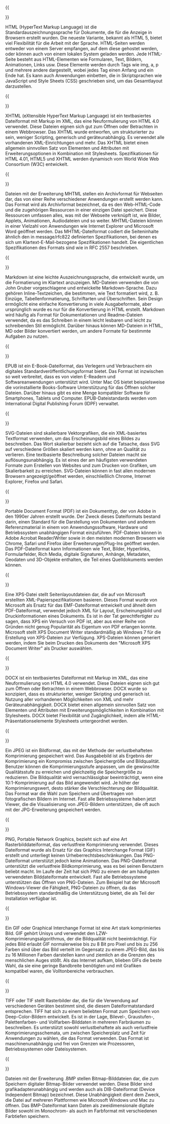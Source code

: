 ﻿---
translation: true
deploy: false
---

{{<section HTML>}}

HTML (HyperText Markup Language) ist die Standardauszeichnungssprache für Dokumente, die für die Anzeige in Browsern erstellt wurden. Die neueste Variante, bekannt als HTML 5, bietet viel Flexibilität für die Arbeit mit der Sprache. HTML-Seiten werden entweder von einem Server empfangen, auf dem diese gehostet werden, oder können auch von einem lokalen System geladen werden. Jede HTML-Seite besteht aus HTML-Elementen wie Formularen, Text, Bildern, Animationen, Links usw. Diese Elemente werden durch Tags wie img, a, p und mehrere andere dargestellt, wobei jedes Tag einen Anfang und ein Ende hat. Es kann auch Anwendungen einbetten, die in Skriptsprachen wie JavaScript und Style Sheets (CSS) geschrieben sind, um das Gesamtlayout darzustellen.


{{<section XHTML>}}

XHTML (eXtensible HyperText Markup Language) ist ein textbasiertes Dateiformat mit Markup im XML, das eine Neuformulierung von HTML 4.0 verwendet. Diese Dateien eignen sich gut zum Öffnen oder Betrachten in einem Webbrowser. Das XHTML wurde entworfen, um strukturierter zu sein, weniger Scripting, generisch und geräteunabhängig. Es verwendet alle vorhandenen XML-Einrichtungen und mehr. Das XHTML bietet einen allgemein sinnvollen Satz von Elementen und Attributen mit Erweiterungsoptionen in Kombination mit Stylesheets. Spezifikationen für HTML 4.01, HTML5 und XHTML werden dynamisch vom World Wide Web Consortium (W3C) entwickelt.

{{<section MHTML>}}

Dateien mit der Erweiterung MHTML stellen ein Archivformat für Webseiten dar, das von einer Reihe verschiedener Anwendungen erstellt werden kann. Das Format wird als Archivformat bezeichnet, da es den Web-HTML-Code und die zugehörigen Ressourcen in einer einzigen Datei speichert. Diese Ressourcen umfassen alles, was mit der Webseite verknüpft ist, wie Bilder, Applets, Animationen, Audiodateien und so weiter. MHTML-Dateien können in einer Vielzahl von Anwendungen wie Internet Explorer und Microsoft Word geöffnet werden. Das MHTML-Dateiformat codiert die Seiteninhalte ähnlich den in message/rfc822 definierten Spezifikationen, bei denen es sich um Klartext-E-Mail-bezogene Spezifikationen handelt. Die eigentlichen Spezifikationen des Formats sind wie in RFC 2557 beschrieben.

{{<section MD>}}

Markdown ist eine leichte Auszeichnungssprache, die entwickelt wurde, um die Formatierung im Klartext anzuzeigen. MD-Dateien verwenden die von John Gruber vorgeschlagene und entwickelte Markdown-Sprache. Dazu gehören Inline-Textzeichen, die bestimmen, wie Text formatiert wird, z. B. Einzüge, Tabellenformatierung, Schriftarten und Überschriften. Sein Design ermöglicht eine einfache Konvertierung in viele Ausgabeformate, aber ursprünglich wurde es nur für die Konvertierung in HTML erstellt. Markdown wird häufig als Format für Dokumentationen und Readme-Dateien verwendet, da es das Schreiben in einem leicht lesbaren und leicht zu schreibenden Stil ermöglicht. Darüber hinaus können MD-Dateien in HTML, MD oder Bilder konvertiert werden, um andere Formate für bestimmte Aufgaben zu nutzen.

{{<section EPUB>}}

EPUB ist ein E-Book-Dateiformat, das Verlegern und Verbrauchern ein digitales Standardveröffentlichungsformat bietet. Das Format ist inzwischen so weit verbreitet, dass es von vielen E-Readern und Softwareanwendungen unterstützt wird. Unter Mac OS bietet beispielsweise die vorinstallierte Books-Software Unterstützung für das Öffnen solcher Dateien. Darüber hinaus gibt es eine Menge kompatibler Software für Smartphones, Tablets und Computer. EPUB-Dateistandards werden vom International Digital Publishing Forum (IDPF) verwaltet.

{{<section SVG>}}

SVG-Dateien sind skalierbare Vektorgrafiken, die ein XML-basiertes Textformat verwenden, um das Erscheinungsbild eines Bildes zu beschreiben. Das Wort skalierbar bezieht sich auf die Tatsache, dass SVG auf verschiedene Größen skaliert werden kann, ohne an Qualität zu verlieren. Eine textbasierte Beschreibung solcher Dateien macht sie auflösungsunabhängig. Es ist eines der am häufigsten verwendeten Formate zum Erstellen von Websites und zum Drucken von Grafiken, um Skalierbarkeit zu erreichen. SVG-Dateien können in fast allen modernen Browsern angezeigt/geöffnet werden, einschließlich Chrome, Internet Explorer, Firefox und Safari.

{{<section PDF>}}

Portable Document Format (PDF) ist ein Dokumenttyp, der von Adobe in den 1990er Jahren erstellt wurde. Der Zweck dieses Dateiformats bestand darin, einen Standard für die Darstellung von Dokumenten und anderem Referenzmaterial in einem von Anwendungssoftware, Hardware und Betriebssystem unabhängigen Format einzuführen. PDF-Dateien können in Adobe Acrobat Reader/Writer sowie in den meisten modernen Browsern wie Chrome, Safari und Firefox über Erweiterungen/Plug-Ins geöffnet werden. Das PDF-Dateiformat kann Informationen wie Text, Bilder, Hyperlinks, Formularfelder, Rich Media, digitale Signaturen, Anhänge, Metadaten, Geodaten und 3D-Objekte enthalten, die Teil eines Quelldokuments werden können.

{{<section XPS>}}

Eine XPS-Datei stellt Seitenlayoutdateien dar, die auf von Microsoft erstellten XML-Papierspezifikationen basieren. Dieses Format wurde von Microsoft als Ersatz für das EMF-Dateiformat entwickelt und ähnelt dem PDF-Dateiformat, verwendet jedoch XML für Layout, Erscheinungsbild und Druckinformationen eines Dokuments. Es ist in der Tat gerechtfertigter zu sagen, dass XPS ein Versuch von PDF ist, aber aus einer Reihe von Gründen nicht genug Popularität als Eigentum von PDF erlangen konnte. Microsoft stellt XPS Document Writer standardmäßig ab Windows 7 für die Erstellung von XPS-Dateien zur Verfügung. XPS-Dateien können generiert werden, indem Sie beim Drucken des Dokuments den "Microsoft XPS Document Writer" als Drucker auswählen.

{{<section DOCX>}}

DOCX ist ein textbasiertes Dateiformat mit Markup im XML, das eine Neuformulierung von HTML 4.0 verwendet. Diese Dateien eignen sich gut zum Öffnen oder Betrachten in einem Webbrowser. DOCX wurde so konzipiert, dass es strukturierter, weniger Skripting und generisch ist. Nutzung aller vorhandenen Möglichkeiten von XML und mehr Geräteunabhängigkeit. DOCX bietet einen allgemein sinnvollen Satz von Elementen und Attributen mit Erweiterungsmöglichkeiten in Kombination mit Stylesheets. DOCX bietet Flexibilität und Zugänglichkeit, indem alle HTML-Präsentationselemente Stylesheets untergeordnet werden.

{{<section JPEG>}}

Ein JPEG ist ein Bildformat, das mit der Methode der verlustbehafteten Komprimierung gespeichert wird. Das Ausgabebild ist als Ergebnis der Komprimierung ein Kompromiss zwischen Speichergröße und Bildqualität. Benutzer können die Komprimierungsstufe anpassen, um die gewünschte Qualitätsstufe zu erreichen und gleichzeitig die Speichergröße zu reduzieren. Die Bildqualität wird vernachlässigbar beeinträchtigt, wenn eine 10:1-Komprimierung auf das Bild angewendet wird. Je höher der Komprimierungswert, desto stärker die Verschlechterung der Bildqualität. Das Format war die Wahl zum Speichern und Übertragen von fotografischen Bildern im Internet. Fast alle Betriebssysteme haben jetzt Viewer, die die Visualisierung von JPEG-Bildern unterstützen, die oft auch mit der JPG-Erweiterung gespeichert werden.

{{<section PNG>}}

PNG, Portable Network Graphics, bezieht sich auf eine Art Rasterbilddateiformat, das verlustfreie Komprimierung verwendet. Dieses Dateiformat wurde als Ersatz für das Graphics Interchange Format (GIF) erstellt und unterliegt keinen Urheberrechtsbeschränkungen. Das PNG-Dateiformat unterstützt jedoch keine Animationen. Das PNG-Dateiformat unterstützt die verlustfreie Bildkomprimierung, was es bei seinen Benutzern beliebt macht. Im Laufe der Zeit hat sich PNG zu einem der am häufigsten verwendeten Bilddateiformate entwickelt. Fast alle Betriebssysteme unterstützen das Öffnen von PNG-Dateien. Zum Beispiel hat der Microsoft Windows-Viewer die Fähigkeit, PNG-Dateien zu öffnen, da das Betriebssystem standardmäßig die Unterstützung bietet, die als Teil der Installation verfügbar ist.

{{<section GIF>}}

Ein GIF oder Graphical Interchange Format ist eine Art stark komprimiertes Bild. GIF gehört Unisys und verwendet den LZW-Komprimierungsalgorithmus, der die Bildqualität nicht beeinträchtigt. Für jedes Bild erlaubt GIF normalerweise bis zu 8 Bit pro Pixel und bis zu 256 Farben sind über das Bild verteilt im Gegensatz zu einem JPEG-Bild, das bis zu 16 Millionen Farben darstellen kann und ziemlich an die Grenzen des menschlichen Auges stößt. Als das Internet aufkam, blieben GIFs die beste Wahl, da sie eine geringe Bandbreite benötigten und mit Grafiken kompatibel waren, die Volltonbereiche verbrauchen.

{{<section TIFF>}}

TIFF oder TIF stellt Rasterbilder dar, die für die Verwendung auf verschiedenen Geräten bestimmt sind, die diesem Dateiformatstandard entsprechen. TIFF hat sich zu einem beliebten Format zum Speichern von Deep-Color-Bildern entwickelt. Es ist in der Lage, Bilevel-, Graustufen-, Palettenfarben- und Vollfarben-Bilddaten in mehreren Farbräumen zu beschreiben. Es unterstützt sowohl verlustbehaftete als auch verlustfreie Komprimierungsschemata, um zwischen Speicherplatz und Zeit für Anwendungen zu wählen, die das Format verwenden. Das Format ist maschinenunabhängig und frei von Grenzen wie Prozessoren, Betriebssystemen oder Dateisystemen.

{{<section BMP>}}

Dateien mit der Erweiterung .BMP stellen Bitmap-Bilddateien dar, die zum Speichern digitaler Bitmap-Bilder verwendet werden. Diese Bilder sind grafikadapterunabhängig und werden auch als DIB-Dateiformat (Device Independent Bitmap) bezeichnet. Diese Unabhängigkeit dient dem Zweck, die Datei auf mehreren Plattformen wie Microsoft Windows und Mac zu öffnen. Das BMP-Dateiformat kann Daten als zweidimensionale digitale Bilder sowohl im Monochrom- als auch im Farbformat mit verschiedenen Farbtiefen speichern.